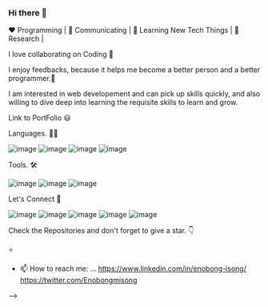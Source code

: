 
### Hi there 👋

❤️ Programming | 🖤 Communicating | 💙 Learning New Tech Things | 🧡 Research |


I love collaborating on Coding 🖤

I enjoy feedbacks, because it helps me become a better person and a better programmer.🧡

I am interested in web developement and can pick up skills quickly, and also willing to dive deep into learning the requisite skills to learn and grow.

Link to PortFolio 😃



Languages. 👨‍💻


 ![image](https://user-images.githubusercontent.com/110339348/231052561-69c74214-6593-44aa-9c76-4567f0177554.png) ![image](https://user-images.githubusercontent.com/110339348/231052888-3f3ac460-16d5-4e66-adb5-63cab35db001.png) ![image](https://user-images.githubusercontent.com/110339348/231053119-3869660b-ba4d-4e76-82ed-298605432cd0.png) ![image](https://user-images.githubusercontent.com/110339348/231052931-a1e276fc-e6b7-4d7d-8ce9-6c10729d1801.png)




Tools. 🛠

![image](https://user-images.githubusercontent.com/110339348/231053420-d16c62e9-e12f-426e-aa02-0083b00a10b3.png) ![image](https://user-images.githubusercontent.com/110339348/231055076-fa302866-3832-48a5-bbc8-3bf2decba8dd.png)
![image](https://user-images.githubusercontent.com/110339348/231053821-a18641e8-a72d-4b94-a95d-069028129c0a.png)





  
  
  
  
  
  
 
Let's Connect 🤝
    
![image](https://user-images.githubusercontent.com/110339348/231055264-ff353642-e8dc-47ed-9c94-a2d3fdf68c8a.png) ![image](https://user-images.githubusercontent.com/110339348/231055303-1d042be8-35bb-4b05-a9f0-be370b387df7.png) ![image](https://user-images.githubusercontent.com/110339348/231055333-67f11269-2c36-4952-b65b-834a3c7cd227.png) ![image](https://user-images.githubusercontent.com/110339348/231055358-dd890f5e-ba15-49d5-a53e-878f47962f75.png) ![image](https://user-images.githubusercontent.com/110339348/231055379-0cb85147-3a03-4361-be51-8b049b592260.png)






Check the Repositories and don't forget to give a star. 👇

⭐ 

 
 
 
 
 
 
 
   
- 📫 How to reach me: ...
https://www.linkedin.com/in/enobong-isong/ https://twitter.com/Enobongmisong

 

 

-->
